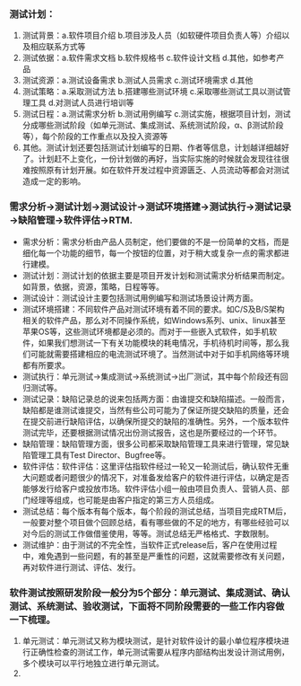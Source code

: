 ### 测试计划：
1. 测试背景：a.软件项目介绍    b.项目涉及人员（如软硬件项目负责人等）介绍以及相应联系方式等
2. 测试依据：a.软件需求文档    b.软件规格书     c.软件设计文档      d.其他，如参考产品
3. 测试资源：a.测试设备需求    b.测试人员需求    c.测试环境需求     d.其他
4. 测试策略：a.采取测试方法    b.搭建哪些测试环境   c.采取哪些测试工具以测试管理工具    d.对测试人员进行培训等
5. 测试日程：a.测试需求分析    b.测试用例编写   c.测试实施，根据项目计划，测试分成哪些测试阶段（如单元测试、集成测试、系统测试阶段，α、β测试阶段等），每个阶段的工作重点以及投入资源等
6. 其他。测试计划还要包括测试计划编写的日期、作者等信息，计划越详细越好了。计划赶不上变化，一份计划做的再好，当实际实施的时候就会发现往往很难按照原有计划开展。如在软件开发过程中资源匮乏、人员流动等都会对测试造成一定的影响。

### 需求分析→测试计划→测试设计→测试环境搭建→测试执行→测试记录→缺陷管理→软件评估→RTM.

- 需求分析：需求分析由产品人员制定，他们要做的不是一份简单的文档，而是细化每一个功能的细节，每一个按钮的位置，对于稍大或复杂一点的需求都进行建模。
- 测试计划：测试计划的依据主要是项目开发计划和测试需求分析结果而制定。如背景，依据，资源，策略，日程等等。
- 测试设计：测试设计主要包括测试用例编写和测试场景设计两方面。
- 测试环境搭建：不同软件产品对测试环境有着不同的要求。如C/S及B/S架构相关的软件产品，那么对不同操作系统，如Windows系列、unix、linux甚至苹果OS等，这些测试环境都是必须的。而对于一些嵌入式软件，如手机软件，如果我们想测试一下有关功能模块的耗电情况，手机待机时间等，那么我们可能就需要搭建相应的电流测试环境了。当然测试中对于如手机网络等环境都有所要求。
- 测试执行：单元测试→集成测试→系统测试→出厂测试，其中每个阶段还有回归测试等。
- 测试记录：缺陷记录总的说来包括两方面：由谁提交和缺陷描述。一般而言，缺陷都是谁测试谁提交，当然有些公司可能为了保证所提交缺陷的质量，还会在提交前进行缺陷评估，以确保所提交的缺陷的准确性。另外，一个版本软件测试完毕，还要根据测试情况出份测试报告，这也是所要经过的一个环节。 
- 缺陷管理：缺陷管理方面，很多公司都采取缺陷管理工具来进行管理，常见缺陷管理工具有Test Director、Bugfree等。
- 软件评估：软件评估：这里评估指软件经过一轮又一轮测试后，确认软件无重大问题或者问题很少的情况下，对准备发给客户的软件进行评估，以确定是否能够发行给客户或投放市场。软件评估小组一般由项目负责人、营销人员、部门经理等组成，也可能是由客户指定的第三方人员组成。
- 测试总结：每个版本有每个版本，每个阶段的测试总结，当项目完成RTM后，一般要对整个项目做个回顾总结，看有哪些做的不足的地方，有哪些经验可以对今后的测试工作做借鉴使用，等等。测试总结无严格格式、字数限制。
- 测试维护：由于测试的不完全性，当软件正式release后，客户在使用过程中，难免遇到一些问题，有的甚至是严重性的问题，这就需要修改有关问题，再对软件进行测试、评估、发行。

### 软件测试按照研发阶段一般分为5个部分：单元测试、集成测试、确认测试、系统测试、验收测试，下面将不同阶段需要的一些工作内容做一下梳理。

1. 单元测试：单元测试又称为模块测试，是针对软件设计的最小单位程序模块进行正确性检查的测试工作，单元测试需要从程序内部结构出发设计测试用例，多个模块可以平行地独立进行单元测试。<br>
2. 